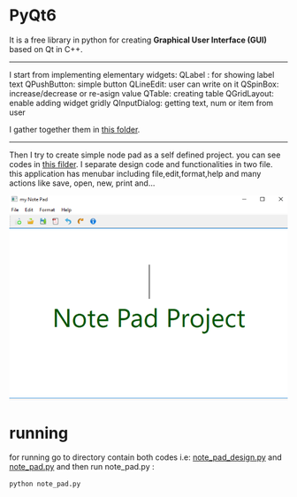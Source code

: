 # PyQt6

It is a free library in python for creating **Graphical User Interface (GUI)** based on Qt in C++.
*****
I start from implementing elementary widgets:
QLabel : for showing label text
QPushButton: simple button
QLineEdit: user can write on it
QSpinBox: increase/decrease or re-asign value
QTable: creating table
QGridLayout: enable adding widget gridly
QInputDialog: getting text, num or item from user

I gather together them in [this folder](pyqt_widgets).

*****

Then I try to create simple node pad as a self defined project. you can see codes in
[this filder](notePad_Project).
I separate design code and functionalities in two file.
this application has menubar including file,edit,format,help and many actions like save, open, new, print and...

![image of app](app.PNG)

# running
for running go to directory contain both codes i.e:
 [note_pad_design.py](notePad_Project/note_pad_design.py) and [note_pad.py](notePad_Project/note_pad.py)
and then run note_pad.py :
```
python note_pad.py
```
